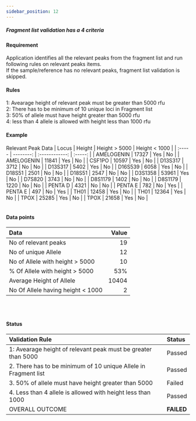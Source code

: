```yaml
---
sidebar_position: 12
---
```


##### Fragment list validation has a 4 criteria  

#### Requirement
Application identifies all the relevant peaks from the fragment list and run following rules on relevant peaks items.  
If the sample/reference has no relevant peaks, fragment list validation is skipped.  
#### Rules
1: Avearage height of relevant peak must be greater than 5000 rfu  
2: There has to be minimum of 10 unique loci in Fragment list  
3: 50% of allele must have height greater than 5000 rfu  
4: less than 4 allele is allowed with height less than 1000 rfu  

#### Example
Relevant Peak Data
| Locus | Height | Height > 5000 | Height < 1000 |
| :----- | --------: | :------------: | :-----: |
| AMELOGENIN | 17327 | Yes | No |
| AMELOGENIN | 11841 | Yes | No |
| CSF1PO | 10597 | Yes | No |
| D13S317 | 3712 | No | No |
| D13S317 | 5402 | Yes | No |
| D16S539 | 6058 |  Yes | No |
| D18S51 | 2501 | No | No |
| D18S51 | 2547 | No | No |
| D3S1358 | 53961 | Yes | No |
| D7S820 | 3743 | No | No |
| D8S1179 | 1402 | No | No |
| D8S1179 | 1220 | No | No |
| PENTA D | 4321 | No | No |
| PENTA E | 782 | No | Yes |
| PENTA E | 497 | No | Yes |
| TH01 | 12458 | Yes | No |
| TH01 | 12364 | Yes | No |
| TPOX | 25285 | Yes | No |
| TPOX | 21658 | Yes | No |
<br></br>
#### Data points  
| Data | Value |
|:-------| ------: |
| No of relevant peaks | 19 |
| No of unique Allele | 12 |
| No of Allele with height > 5000 | 10 |
| % Of Allele with height > 5000 | 53% |
| Average Height of Allele | 10404 |
| No Of Allele having height < 1000 | 2 |
<br></br>
#### Status
| Validation Rule | Status |
| :---------------- | :---------- |
| 1: Avearage height of relevant peak must be greater than 5000 | Passed |
| 2. There has to be minimum of 10 unique Allele in Fragment list | Passed |
| 3. 50% of allele must have height greater than 5000 | Failed |
| 4. Less than 4 allele is allowed with height less than 1000 | Passed |
| OVERALL OUTCOME | **FAILED** |